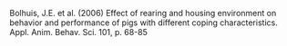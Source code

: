 Bolhuis, J.E. et al. (2006) Effect of rearing and housing environment on behavior and performance of pigs with different coping characteristics. Appl. Anim. Behav. Sci. 101, p. 68-85